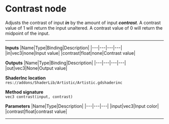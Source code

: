 # Contrast node
Adjusts the contrast of input <b><i>in</i></b> by the amount of input <b><i>contrast</i></b>. A contrast value of 1 will return the input unaltered. A contrast value of 0 will return the midpoint of the input.
<hr>

**Inputs**
|Name|Type|Binding|Description|
|---|---|---|---|
|in|vec3|none|Input value|
|contrast|float|none|Contrast value|
  
**Outputs**
|Name|Type|Binding|Description|
|---|---|---|---|
|out|vec3|None|Output value|

**ShaderInc location**
<br>`res://addons/ShaderLib/Artistic/Artistic.gdshaderinc`

**Method signature**
<br>`vec3 contrast(input, contrast)`

**Parameters**
|Name|Type|Description|
|---|---|---|
|input|vec3|Input color|
|contrast|float|contrast value|
___